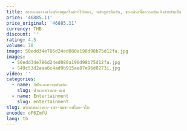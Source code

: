 ```yaml
---
title: สระเกมกลางแจ้งพร้อมชุดสไลด์ทําให้พอง, หลักสูตรตีกลับ, ของเล่นเพื่อความบันเทิงสําหรับเด็ก
price: '46885.11'
price_original: '46885.11'
currency: THB
discount: ''
rating: 4.5
volume: 78
image: S0edd34e786d24ed080a190d98b75d12fa.jpg
images:
  - S0edd34e786d24ed080a190d98b75d12fa.jpg
  - S49c53d2aaa6c4ad9b915ae87e96d0273i.jpg
video: ''
categories:
  - name: กีฬาและความบันเทิง
    slug: ฬาและความบ-นเท
  - name: Entertainment
    slug: entertainment
slug: สระเกมกลางแจ-งพร-อมช-ดสไลด-าให
encode: oF6ZmfU
lang: th
---
```

  